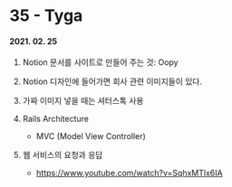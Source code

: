 35 - Tyga
========
#### 2021. 02. 25

1. Notion 문서를 사이트로 만들어 주는 것: Oopy

2. Notion 디자인에 들어가면 회사 관련 이미지들이 있다.

3. 가짜 이미지 넣을 때는 셔터스톡 사용

4. Rails Architecture
    - MVC (Model View Controller)

5. 웹 서비스의 요청과 응답
    - <https://www.youtube.com/watch?v=SqhxMTlx6IA>